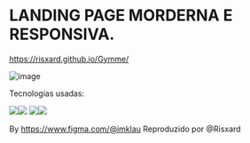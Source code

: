 # LANDING PAGE MORDERNA E RESPONSIVA.

 https://risxard.github.io/Gymme/

![image](https://user-images.githubusercontent.com/88140056/155060583-90c0a602-e818-40f2-a3f4-ed0db6a30740.png)












Tecnologias usadas:

<img src="https://img.shields.io/badge/JavaScript-323330?style=for-the-badge&logo=javascript&logoColor=F7DF1E"/><img src="https://img.shields.io/badge/jQuery-0769AD?style=for-the-badge&logo=jquery&logoColor=white"/>
<img src="https://img.shields.io/badge/HTML5-E34F26?style=for-the-badge&logo=html5&logoColor=white"/><img src="https://img.shields.io/badge/CSS3-1572B6?style=for-the-badge&logo=css3&logoColor=white"/>



By https://www.figma.com/@imklau
Reproduzido por @Risxard

